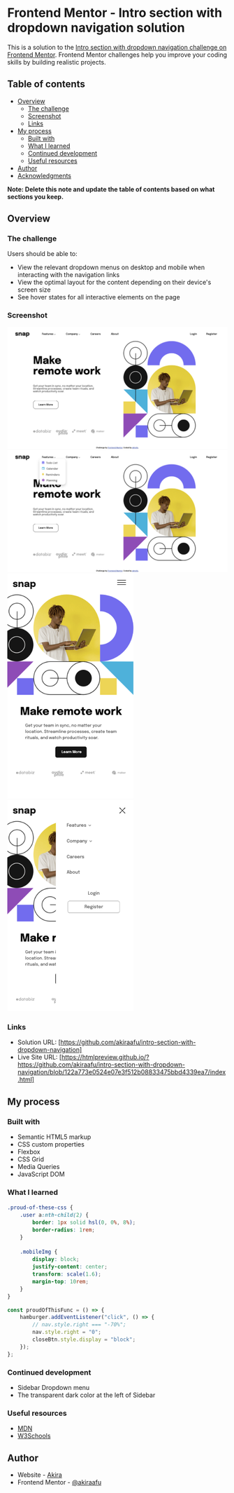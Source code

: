 # Frontend Mentor - Intro section with dropdown navigation solution

This is a solution to the [Intro section with dropdown navigation challenge on Frontend Mentor](https://www.frontendmentor.io/challenges/intro-section-with-dropdown-navigation-ryaPetHE5). Frontend Mentor challenges help you improve your coding skills by building realistic projects.

## Table of contents

-   [Overview](#overview)
    -   [The challenge](#the-challenge)
    -   [Screenshot](#screenshot)
    -   [Links](#links)
-   [My process](#my-process)
    -   [Built with](#built-with)
    -   [What I learned](#what-i-learned)
    -   [Continued development](#continued-development)
    -   [Useful resources](#useful-resources)
-   [Author](#author)
-   [Acknowledgments](#acknowledgments)

**Note: Delete this note and update the table of contents based on what sections you keep.**

## Overview

### The challenge

Users should be able to:

-   View the relevant dropdown menus on desktop and mobile when interacting with the navigation links
-   View the optimal layout for the content depending on their device's screen size
-   See hover states for all interactive elements on the page

### Screenshot

![](./pc.png)
![](./pc-submenu.png)
![](./mobile.png)
![](./mobile-menu.png)

### Links

-   Solution URL: [https://github.com/akiraafu/intro-section-with-dropdown-navigation]
-   Live Site URL: [https://htmlpreview.github.io/?https://github.com/akiraafu/intro-section-with-dropdown-navigation/blob/122a773e0524e07e3f512b08833475bbd4339ea7/index.html]

## My process

### Built with

-   Semantic HTML5 markup
-   CSS custom properties
-   Flexbox
-   CSS Grid
-   Media Queries
-   JavaScript DOM

### What I learned

```css
.proud-of-these-css {
    .user a:nth-child(2) {
        border: 1px solid hsl(0, 0%, 8%);
        border-radius: 1rem;
    }

    .mobileImg {
        display: block;
        justify-content: center;
        transform: scale(1.6);
        margin-top: 10rem;
    }
}
```

```js
const proudOfThisFunc = () => {
    hamburger.addEventListener("click", () => {
        // nav.style.right === "-70%";
        nav.style.right = "0";
        closeBtn.style.display = "block";
    });
};
```

### Continued development

-   Sidebar Dropdown menu
-   The transparent dark color at the left of Sidebar

### Useful resources

-   [MDN](https://developer.mozilla.org/en-US/)
-   [W3Schools](https://www.w3schools.com/)

## Author

-   Website - [Akira](https://github.com/akiraafu)
-   Frontend Mentor - [@akiraafu](https://www.frontendmentor.io/profile/akiraafu)
